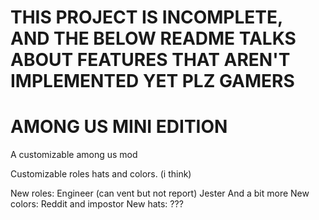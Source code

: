 # THIS PROJECT IS INCOMPLETE, AND THE BELOW README TALKS ABOUT FEATURES THAT AREN'T IMPLEMENTED YET PLZ GAMERS



# AMONG US MINI EDITION
A customizable among us mod



Customizable roles hats and colors. (i think)

New roles:
Engineer (can vent but not report)
Jester
And a bit more
New colors:
Reddit and impostor
New hats:
???
